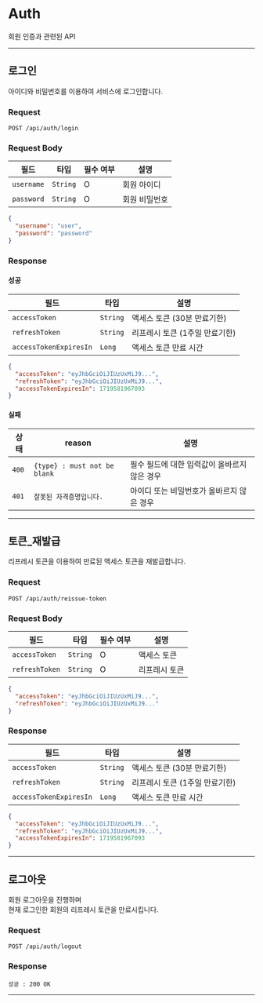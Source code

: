 # Auth

회원 인증과 관련된 API

---

## 로그인

아이디와 비밀번호를 이용하여 서비스에 로그인합니다.

### Request

```
POST /api/auth/login
```

### Request Body

| 필드         | 타입       | 필수 여부 | 설명      |
|------------|----------|-------|---------|
| `username` | `String` | O     | 회원 아이디  |
| `password` | `String` | O     | 회원 비밀번호 |

```json
{
  "username": "user",
  "password": "password"
}
```

### Response

#### 성공

| 필드                     | 타입       | 설명                 |
|------------------------|----------|--------------------|
| `accessToken`          | `String` | 액세스 토큰 (30분 만료기한)  |
| `refreshToken`         | `String` | 리프레시 토큰 (1주일 만료기한) |
| `accessTokenExpiresIn` | `Long`   | 액세스 토큰 만료 시간       |

```json
{
  "accessToken": "eyJhbGciOiJIUzUxMiJ9...",
  "refreshToken": "eyJhbGciOiJIUzUxMiJ9...",
  "accessTokenExpiresIn": 1719581967093
}
```

#### 실패

| 상태    | reason                       | 설명                        |
|-------|------------------------------|---------------------------|
| `400` | `{type} : must not be blank` | 필수 필드에 대한 입력값이 올바르지 않은 경우 |
| `401` | `잘못된 자격증명입니다.`               | 아이디 또는 비밀번호가 올바르지 않은 경우   |

---

## 토큰_재발급

리프레시 토큰을 이용하여 만료된 액세스 토큰을 재발급합니다.

### Request

```
POST /api/auth/reissue-token
```

### Request Body

| 필드             | 타입       | 필수 여부 | 설명      |
|----------------|----------|-------|---------|
| `accessToken`  | `String` | O     | 액세스 토큰  |
| `refreshToken` | `String` | O     | 리프레시 토큰 |

```json
{
  "accessToken": "eyJhbGciOiJIUzUxMiJ9...",
  "refreshToken": "eyJhbGciOiJIUzUxMiJ9..."
}
```

### Response

| 필드                     | 타입       | 설명                 |
|------------------------|----------|--------------------|
| `accessToken`          | `String` | 액세스 토큰 (30분 만료기한)  |
| `refreshToken`         | `String` | 리프레시 토큰 (1주일 만료기한) |
| `accessTokenExpiresIn` | `Long`   | 액세스 토큰 만료 시간       |

```json
{
  "accessToken": "eyJhbGciOiJIUzUxMiJ9...",
  "refreshToken": "eyJhbGciOiJIUzUxMiJ9...",
  "accessTokenExpiresIn": 1719581967093
}
```

---

## 로그아웃

회원 로그아웃을 진행하며 <br>
현재 로그인한 회원의 리프레시 토큰을 만료시킵니다.

### Request

```
POST /api/auth/logout
```

### Response

    성공 : 200 OK

---


